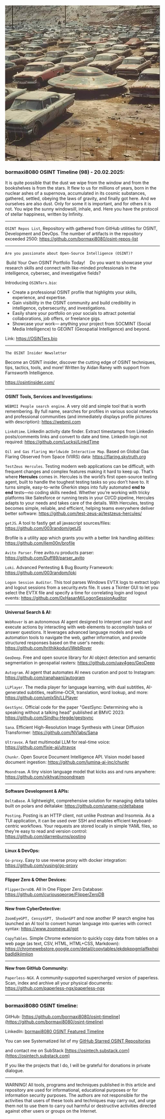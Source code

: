 ![alt text](img/98.jpg)
### bormaxi8080 OSINT Timeline (98) - 20.02.2025:

It is quite possible that the dust we wipe from the window and from the bookshelves is from the stars. It flew to us for millions of years, born in the nuclear ashes of a supernova, accumulated in its cosmic substances, gathered, settled, obeying the laws of gravity, and finally got here. And we ourselves are also dust. Only for some it is important, and for others it is not. You wipe the sunny windowsill, inhale, and. Here you have the protocol of stellar happiness, written by Infinity.

----

```OSINT Repos List```, Repository with gathered from GitHub utilities for OSINT, Development and DevOps. The number of artifacts in the repository exceeded 2500: https://github.com/bormaxi8080/osint-repos-list

----

```Are you passionate about Open-Source Intelligence (OSINT)?```

 Build Your Own OSINT Portfolio Today! 
 
 Do you want to showcase your research skills and connect with like-minded professionals in the intelligence, cybersec, and investigative fields?

  Introducing ```OSINTers.bio```:
  
- Create a professional OSINT profile that highlights your skills, experience, and expertise.
- Gain visibility in the OSINT community and build credibility in intelligence, cybersecurity, and investigations.
- Easily share your portfolio on your socials to attract potential collaborations, job offers, or freelance gigs.
- Showcase your work— anything your project from SOCMINT (Social Media Intelligence) to GEOINT (Geospatial Intelligence) and beyond.

Link: https://OSINTers.bio

----

```The OSINT Insider Newsletter```

Become an OSINT insider, discover the cutting edge of OSINT techniques, tips, tactics, tools, and more! Written by Aidan Raney with support from Farnsworth Intelligence.

https://osintinsider.com/

----

**OSINT Tools, Services and Investigations:**

```WEBMII People search engine```. A very old and simple tool that is worth remembering. By full name, searches for profiles in various social networks and professional communities (and immediately displays profile pictures with description): https://webmii.com

```Linkdtime```. Linkedin activity date finder. Extract timestamps from Linkedin posts/comments links and convert to date and time. Linkedin login not required: https://github.com/Lucksi/LinkdTime

```Oil and Gas Flaring Worldwide Interactive Map```. Based on Global Gas Flaring Observed from Space (VIIRS) data: https://flaring.skytruth.org

```TestZeus Hercules```. Testing modern web applications can be difficult, with frequent changes and complex features making it hard to keep up. That’s where **Hercules** comes in. Hercules is the world’s first open-source testing agent, built to handle the toughest testing tasks so you don’t have to. It turns simple, easy-to-write Gherkin steps into fully automated **end to end** tests—no coding skills needed. Whether you’re working with tricky platforms like Salesforce or running tests in your CI/CD pipeline, Hercules adapts to your needs and takes care of the details. With Hercules, testing becomes simple, reliable, and efficient, helping teams everywhere deliver better software: https://github.com/test-zeus-ai/testzeus-hercules/

```getJS```. A tool to fastly get all javascript sources/files: https://github.com/003random/getJS

Brofile is a utility app which grants you with a better link handling abilities: https://github.com/llem00n/brofile

```Avito Parser```. Free avito.ru products parser: https://github.com/Duff89/parser_avito

```Loki```. Advanced Pentesting & Bug Bounty Framework: https://github.com/003random/loki

```Logon Session Auditor```. This tool parses Windows EVTX logs to extract login and logout sessions from a security.evtx file. It uses a Tkinter GUI to let you select the EVTX file and specify a time for correlating login and logout events: https://github.com/0xHasanM/LogonSessionAuditor

----

**Universal Search & AI:**

```WebRover``` is an autonomous AI agent designed to interpret user input and execute actions by interacting with web elements to accomplish tasks or answer questions. It leverages advanced language models and web automation tools to navigate the web, gather information, and provide structured responses based on the user's needs: https://github.com/hrithikkoduri/WebRover

```GeoDeep```. Free and open source library for AI object detection and semantic segmentation in geospatial rasters: https://github.com/uav4geo/GeoDeep

```Autogram```. AI agent that automates AI news curation and post to Instagram: https://github.com/ranahaani/autogram

```LLPlayer```. The media player for language learning, with dual subtitles, AI-generated subtitles, realtime-OCR, translation, word lookup, and more: https://github.com/umlx5h/LLPlayer

```GestSync```. Official code for the paper "GestSync: Determining who is speaking without a talking head" published at BMVC 2023: https://github.com/Sindhu-Hegde/gestsync

```Sana```. Efficient High-Resolution Image Synthesis with Linear Diffusion Transformer: https://github.com/NVlabs/Sana

```Ultravox```. A fast multimodal LLM for real-time voice: https://github.com/fixie-ai/ultravox

```Chunkr```. Open Source Document Intelligence API. Vision model based document ingestion: https://github.com/lumina-ai-inc/chunkr

```Moondream```. A tiny vision language model that kicks ass and runs anywhere: https://github.com/vikhyat/moondream

---

**Software Development & APIs:**

```DeltaBase```. A lightweight, comprehensive solution for managing delta tables built on polars and deltalake: https://github.com/uname-n/deltabase

```Posting```. Posting is an HTTP client, not unlike Postman and Insomnia. As a TUI application, it can be used over SSH and enables efficient keyboard-centric workflows. Your requests are stored locally in simple YAML files, so they're easy to read and version control: https://github.com/darrenburns/posting

----

**Linux & DevOps:**

```Go-proxy```. Easy to use reverse proxy with docker integration: https://github.com/yusing/go-proxy

----

**Flipper Zero & Other Devices:**

```FlipperZeroDB```. All In One Flipper Zero Database: https://github.com/curiousqeorqe/FlipperZeroDB

----

**New from CyberDetective:**

```ZoomEyeGPT, CensysGPT, ShodanGPT``` and now another IP search engine has launched an AI tool to convert human language into queries with correct syntax: https://www.zoomeye.ai/gpt

```CopyTables```. Simple Chrome extension to quickly copy data from tables on a web page (as text, CSV, HTML, HTML+CSS, Markdown): https://chromewebstore.google.com/detail/copytables/ekdpkppgmlalfkphpibadldikjimijon

----

**New from GitHub Community:**

```Paperless-NGX```. A community-supported supercharged version of paperless. Scan, index and archive all your physical documents: https://github.com/paperless-ngx/paperless-ngx

----
### bormaxi8080 OSINT timeline:

GitHub: [https://github.com/bormaxi8080/osint-timeline](https://github.com/bormaxi8080/osint-timeline)

LinkedIn: [bormaxi8080 OSINT Featured Timeline](https://www.linkedin.com/in/osintech/details/featured/)

You can see Systematized list of my [GitHub Starred OSINT Repositories](https://github.com/bormaxi8080/osint-repos-list)

and contact me on SubStack [https://osintech.substack.com](https://osintech.substack.com)

If you like the projects that I do, I will be grateful for donations in private dialogue.

----

WARNING! All tools, programs and techniques published in this article and repository are used for informational, educational purposes or for information security purposes. The authors are not responsible for the activities that users of these tools and techniques may carry out, and urge them not to use them to carry out harmful or destructive activities directed against other users or groups on the Internet.